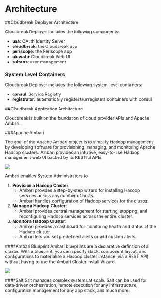 # Architecture

##Cloudbreak Deployer Architecture

Cloudbreak Deployer includes the following components:  
- **uaa**: OAuth Identity Server
- **cloudbreak**: the Cloudbreak app
- **periscope**: the Periscope app
- **uluwatu**: Cloudbreak Web UI
- **sultans**: user management

### System Level Containers

Cloudbreak Deployer includes the following system-level containers:
- **consul**: Service Registry
- **registrator**: automatically registers/unregisters containers with consul

##Cloudbreak Application Architecture

Cloudbreak is built on the foundation of cloud provider APIs and Apache Ambari.

###Apache Ambari

The goal of the Apache Ambari project is to simplify Hadoop management by developing software for provisioning, managing, and monitoring Apache Hadoop clusters. Ambari provides an intuitive, easy-to-use Hadoop management web UI backed by its RESTful APIs.

![](https://raw.githubusercontent.com/sequenceiq/cloudbreak/master/docs/images/ambari-overview.png)

Ambari enables System Administrators to: 

  1. **Provision a Hadoop Cluster**:
     * Ambari provides a step-by-step wizard for installing Hadoop services across any number of hosts.
     * Ambari handles configuration of Hadoop services for the cluster.
  2. **Manage a Hadoop Cluster**:
     * Ambari provides central management for starting, stopping, and reconfiguring Hadoop services across the entire.
   cluster.
  3. **Monitor a Hadoop Cluster**:
     * Ambari provides a dashboard for monitoring health and status of the Hadoop cluster.
     * Ambari lets you set predefined alerts or add custom alerts.

####Ambari Blueprint
Ambari blueprints are a declarative definition of a cluster. With a blueprint, you can specify stack, component
 layout, and configurations to materialise a Hadoop cluster instance (via a REST API) without having to use the Ambari
  Cluster Install Wizard.

![](https://raw.githubusercontent.com/sequenceiq/cloudbreak/master/docs/images/ambari-create-cluster.png)

####Salt
Salt manages complex systems at scale. Salt can be used for data-driven orchestration, remote execution for any infrastructure, configuration management for any app stack, and much more.
